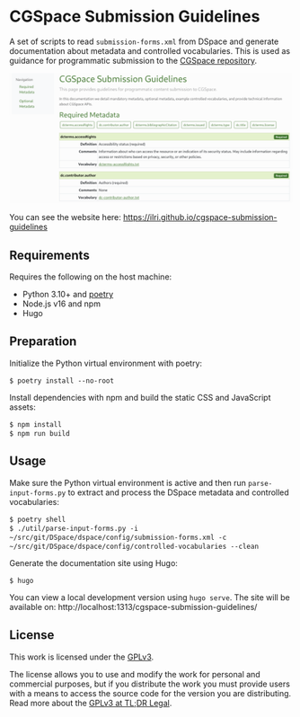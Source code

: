 # CGSpace Submission Guidelines
A set of scripts to read `submission-forms.xml` from DSpace and generate documentation about metadata and controlled vocabularies. This is used as guidance for programmatic submission to the [CGSpace repository](https://cgspace.cgiar.org).

<p align="center">
  <img width="600" alt="Screenshot of documentation website" src="screenshot.png">
</p>

You can see the website here: https://ilri.github.io/cgspace-submission-guidelines

## Requirements
Requires the following on the host machine:

- Python 3.10+ and [poetry](https://python-poetry.org/)
- Node.js v16 and npm
- Hugo

## Preparation
Initialize the Python virtual environment with poetry:

```console
$ poetry install --no-root
```

Install dependencies with npm and build the static CSS and JavaScript assets:

```console
$ npm install
$ npm run build
```

## Usage
Make sure the Python virtual environment is active and then run `parse-input-forms.py` to extract and process the DSpace metadata and controlled vocabularies:

```console
$ poetry shell
$ ./util/parse-input-forms.py -i ~/src/git/DSpace/dspace/config/submission-forms.xml -c ~/src/git/DSpace/dspace/config/controlled-vocabularies --clean
```

Generate the documentation site using Hugo:

```console
$ hugo
```

You can view a local development version using `hugo serve`. The site will be available on: http://localhost:1313/cgspace-submission-guidelines/

## License
This work is licensed under the [GPLv3](https://www.gnu.org/licenses/gpl-3.0.en.html).

The license allows you to use and modify the work for personal and commercial purposes, but if you distribute the work you must provide users with a means to access the source code for the version you are distributing. Read more about the [GPLv3 at TL;DR Legal](https://tldrlegal.com/license/gnu-general-public-license-v3-(gpl-3)).
